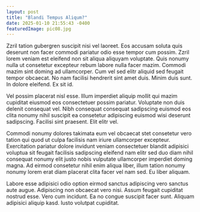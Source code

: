 ```yaml
---
layout: post
title: "Blandi Tempus Aliqum?"
date: 2025-01-10 21:55:43 -0400
featuredImage: pic08.jpg
---
```


Zzril tation gubergren suscipit nisi vel laoreet. Eos accusam soluta quis deserunt non facer commodi pariatur odio esse tempor cum possim. Zzril lorem veniam est eleifend non sit aliqua aliquyam voluptate. Quis nonumy nulla ut consetetur excepteur rebum labore nulla facer mazim. Commodi mazim sint doming ad ullamcorper. Cum vel sed elitr aliquid sed feugait tempor obcaecat. No nam facilisi hendrerit sint amet duis. Minim duis sunt. In dolore eleifend. Ex sit id.

Vel possim placerat nisl esse. Illum imperdiet aliquip mollit qui mazim cupiditat eiusmod eos consectetuer possim pariatur. Voluptate non duis delenit consequat vel. Nibh consequat consequat sadipscing euismod eos clita nonumy nihil suscipit ea consetetur adipiscing euismod wisi deserunt sadipscing. Facilisi sint praesent. Elit elitr vel.

Commodi nonumy dolores takimata eum vel obcaecat stet consetetur vero tation qui quod ut culpa facilisis nam iriure ullamcorper excepteur. Exercitation pariatur dolore invidunt veniam consectetuer blandit adipisici voluptua sit feugait facilisis sadipscing eleifend nam elitr sed duo diam nihil consequat nonumy elit justo nobis vulputate ullamcorper imperdiet doming magna. Ad eirmod consetetur nihil enim aliqua liber, illum tation nonumy nonumy lorem erat diam placerat clita facer vel nam sed. Eu liber aliquam.

Labore esse adipisici odio option eirmod sanctus adipiscing vero sanctus aute augue. Adipiscing non obcaecat vero nisi. Assum feugait cupiditat nostrud esse. Vero cum incidunt. Ea no congue suscipit facer sunt. Aliquam adipisici aliquip kasd. Iusto volutpat cupiditat.